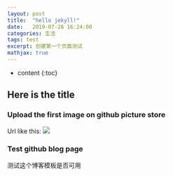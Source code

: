 ```yaml
---
layout: post
title:  "hello jekyll!"
date:   2019-07-28 16:24:00
categories: 生活
tags: test
excerpt: 创建第一个页面测试
mathjax: true
---
```


* content
{:toc}


## Here is the title

### Upload the first image on github picture store

Url like this: ![](https://raw.githubusercontent.com/mrCalmdow/blogPhoto/master/20190728151324.png?token=AEGQZT5DWENILL5LQQMX6CC5HVFVI)



### Test github blog page
测试这个博客模板是否可用